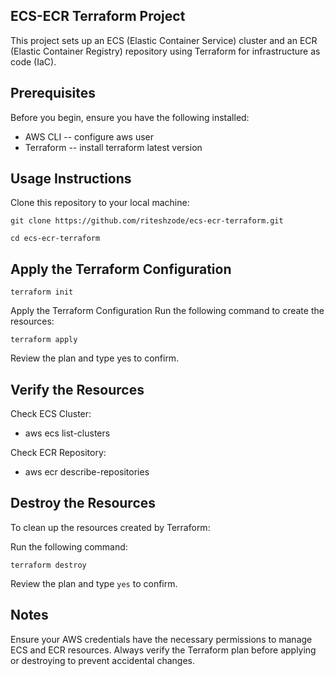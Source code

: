 ## ECS-ECR Terraform Project

This project sets up an ECS (Elastic Container Service) cluster and an ECR (Elastic Container Registry) repository using Terraform for infrastructure as code (IaC).

## Prerequisites

Before you begin, ensure you have the following installed:

- AWS CLI -- configure aws user
- Terraform -- install terraform latest version
  
## Usage Instructions

Clone this repository to your local machine:

`git clone https://github.com/riteshzode/ecs-ecr-terraform.git`

`cd ecs-ecr-terraform`

## Apply the Terraform Configuration

`terraform init`

Apply the Terraform Configuration
Run the following command to create the resources:

`terraform apply`

Review the plan and type yes to confirm.


## Verify the Resources
Check ECS Cluster:

- aws ecs list-clusters

Check ECR Repository:
- aws ecr describe-repositories

## Destroy the Resources
To clean up the resources created by Terraform:

Run the following command:

`terraform destroy`

Review the plan and type `yes` to confirm.

## Notes
Ensure your AWS credentials have the necessary permissions to manage ECS and ECR resources.
Always verify the Terraform plan before applying or destroying to prevent accidental changes.
